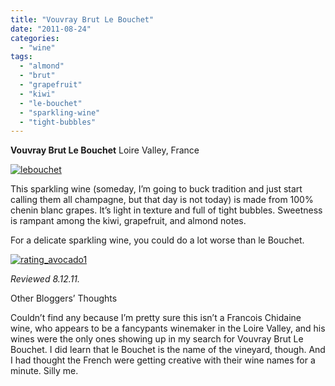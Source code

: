 ```yaml
---
title: "Vouvray Brut Le Bouchet"
date: "2011-08-24"
categories:
  - "wine"
tags:
  - "almond"
  - "brut"
  - "grapefruit"
  - "kiwi"
  - "le-bouchet"
  - "sparkling-wine"
  - "tight-bubbles"
---
```


**Vouvray Brut Le Bouchet** Loire Valley, France

[![](http://s3.amazonaws.com/thegourmez-wpmedia/2011/08/lebouchet.jpg "lebouchet")](http://s3.amazonaws.com/thegourmez-wpmedia/2011/08/lebouchet.jpg)

This sparkling wine (someday, I’m going to buck tradition and just start calling them all champagne, but that day is not today) is made from 100% chenin blanc grapes. It’s light in texture and full of tight bubbles. Sweetness is rampant among the kiwi, grapefruit, and almond notes.

For a delicate sparkling wine, you could do a lot worse than le Bouchet.

[![](http://s3.amazonaws.com/thegourmez-wpmedia/2009/02/rating_avocado1.gif "rating_avocado1")](http://s3.amazonaws.com/thegourmez-wpmedia/2009/02/rating_avocado1.gif)

_Reviewed 8.12.11._

Other Bloggers’ Thoughts

Couldn’t find any because I’m pretty sure this isn’t a Francois Chidaine wine, who appears to be a fancypants winemaker in the Loire Valley, and his wines were the only ones showing up in my search for Vouvray Brut Le Bouchet. I did learn that le Bouchet is the name of the vineyard, though. And I had thought the French were getting creative with their wine names for a minute. Silly me.
